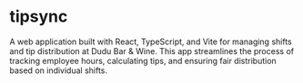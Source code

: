 # tipsync
A web application built with React, TypeScript, and Vite for managing shifts and tip distribution at Dudu Bar &amp; Wine. This app streamlines the process of tracking employee hours, calculating tips, and ensuring fair distribution based on individual shifts.
